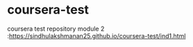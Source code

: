 # coursera-test
coursera test repository
module 2 :https://sindhulakshmanan25.github.io/coursera-test/ind1.html
